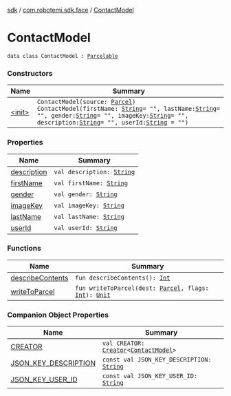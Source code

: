 [sdk](../../index.md) / [com.robotemi.sdk.face](../index.md) / [ContactModel](./index.md)

# ContactModel

`data class ContactModel : `[`Parcelable`](https://developer.android.com/reference/android/os/Parcelable.html)

### Constructors

| Name | Summary |
|---|---|
| [&lt;init&gt;](-init-.md) | `ContactModel(source: `[`Parcel`](https://developer.android.com/reference/android/os/Parcel.html)`)`<br>`ContactModel(firstName: `[`String`](https://kotlinlang.org/api/latest/jvm/stdlib/kotlin/-string/index.html)` = "", lastName: `[`String`](https://kotlinlang.org/api/latest/jvm/stdlib/kotlin/-string/index.html)` = "", gender: `[`String`](https://kotlinlang.org/api/latest/jvm/stdlib/kotlin/-string/index.html)` = "", imageKey: `[`String`](https://kotlinlang.org/api/latest/jvm/stdlib/kotlin/-string/index.html)` = "", description: `[`String`](https://kotlinlang.org/api/latest/jvm/stdlib/kotlin/-string/index.html)` = "", userId: `[`String`](https://kotlinlang.org/api/latest/jvm/stdlib/kotlin/-string/index.html)` = "")` |

### Properties

| Name | Summary |
|---|---|
| [description](description.md) | `val description: `[`String`](https://kotlinlang.org/api/latest/jvm/stdlib/kotlin/-string/index.html) |
| [firstName](first-name.md) | `val firstName: `[`String`](https://kotlinlang.org/api/latest/jvm/stdlib/kotlin/-string/index.html) |
| [gender](gender.md) | `val gender: `[`String`](https://kotlinlang.org/api/latest/jvm/stdlib/kotlin/-string/index.html) |
| [imageKey](image-key.md) | `val imageKey: `[`String`](https://kotlinlang.org/api/latest/jvm/stdlib/kotlin/-string/index.html) |
| [lastName](last-name.md) | `val lastName: `[`String`](https://kotlinlang.org/api/latest/jvm/stdlib/kotlin/-string/index.html) |
| [userId](user-id.md) | `val userId: `[`String`](https://kotlinlang.org/api/latest/jvm/stdlib/kotlin/-string/index.html) |

### Functions

| Name | Summary |
|---|---|
| [describeContents](describe-contents.md) | `fun describeContents(): `[`Int`](https://kotlinlang.org/api/latest/jvm/stdlib/kotlin/-int/index.html) |
| [writeToParcel](write-to-parcel.md) | `fun writeToParcel(dest: `[`Parcel`](https://developer.android.com/reference/android/os/Parcel.html)`, flags: `[`Int`](https://kotlinlang.org/api/latest/jvm/stdlib/kotlin/-int/index.html)`): `[`Unit`](https://kotlinlang.org/api/latest/jvm/stdlib/kotlin/-unit/index.html) |

### Companion Object Properties

| Name | Summary |
|---|---|
| [CREATOR](-c-r-e-a-t-o-r.md) | `val CREATOR: `[`Creator`](https://developer.android.com/reference/android/os/Parcelable/Creator.html)`<`[`ContactModel`](./index.md)`>` |
| [JSON_KEY_DESCRIPTION](-j-s-o-n_-k-e-y_-d-e-s-c-r-i-p-t-i-o-n.md) | `const val JSON_KEY_DESCRIPTION: `[`String`](https://kotlinlang.org/api/latest/jvm/stdlib/kotlin/-string/index.html) |
| [JSON_KEY_USER_ID](-j-s-o-n_-k-e-y_-u-s-e-r_-i-d.md) | `const val JSON_KEY_USER_ID: `[`String`](https://kotlinlang.org/api/latest/jvm/stdlib/kotlin/-string/index.html) |
